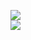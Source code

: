 [![](https://img.shields.io/badge/Made%20With-Github%20Spray-lightgrey.svg?style=for-the-badge&logo=github)](https://github.com/Annihil/github-spray#19756)  
[![](https://i.imgur.com/2DrTn0Z.gif)](https://github.com/Annihil/github-spray)